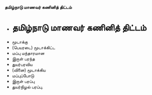 **தமிழ்நாடு மாணவர் கணினித் திட்டம்**
- # தமிழ்நாடு மாணவர் கணினித் திட்டம்
- மூடாக்கு
- (பெயரடை) மூடாக்கிட்ட
- மப்பு மந்தாரமான
- இருள் பரந்த
- துயர்பரவிய
- (வினை) மூடாக்கிய
- மப்புப்போடு
- இருள் பரப்பு
- துயர்நிழல் பரப்பு.

